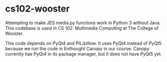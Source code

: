 # cs102-wooster
Attempting to make JES media.py functions work in Python 3 without Java.  This codebase is used in CS 102: Multimedia Computing at The College of Wooster.

This code depends on PyQt4 and PIL/pillow.  It uses PyQt4 instead of PyQt5 because we run the code in Enthought Canopy in our course.  Canopy currently has PyQt4 in its package manager, but it does not have PyQt5 yet.
